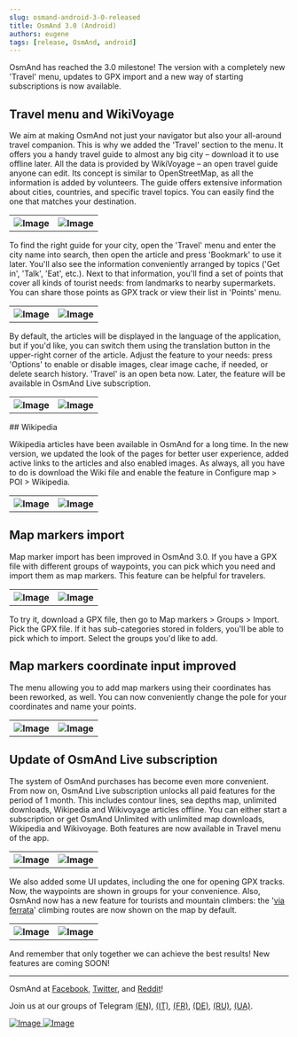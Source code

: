 ```yaml
---
slug: osmand-android-3-0-released
title: OsmAnd 3.0 (Android)
authors: eugene
tags: [release, OsmAnd, android]
---
```


OsmAnd has reached the 3.0 milestone! The version with a completely new 'Travel' menu, updates to GPX import and a new way of starting subscriptions is now available.

<!--truncate-->

## Travel menu and WikiVoyage

We aim at making OsmAnd not just your navigator but also your all-around travel companion. This is why we added the 'Travel' section to the menu. It offers you a handy travel guide to almost any big city – download it to use offline later.
All the data is provided by WikiVoyage – an open travel guide anyone can edit. Its concept is similar to OpenStreetMap, as all the information is added by volunteers. The guide offers extensive information about cities, countries, and specific travel topics. You can easily find the one that matches your destination.

<table>
  <tr>
    <th><img src={require('./WikiVoyage1.png').default} alt="Image"/></th>
    <th><img src={require('./WikiVoyage2.png').default} alt="Image"/></th>
      </tr>
</table> 

To find the right guide for your city, open the 'Travel' menu and enter the city name into search, then open the article and press 'Bookmark' to use it later. You'll also see the information conveniently arranged by topics ('Get in', 'Talk', 'Eat', etc.). Next to that information, you'll find a set of points that cover all kinds of tourist needs: from landmarks to nearby supermarkets. You can share those points as GPX track or view their list in 'Points' menu.

<table>
  <tr>
    <th><img src={require('./WikiVoyage3.png').default} alt="Image"/></th>
    <th><img src={require('./WikiVoyage4.png').default} alt="Image"/></th>
      </tr>
</table> 

By default, the articles will be displayed in the language of the application, but if you'd like, you can switch them using the translation button in the upper-right corner of the article. Adjust the feature to your needs: press 'Options' to enable or disable images, clear image cache, if needed, or delete search history. 'Travel' is an open beta now. Later, the feature will be available in OsmAnd Live subscription.

<table>
  <tr>
    <th><img src={require('./WikiVoyage5.png').default} alt="Image"/></th>
    <th><img src={require('./WikiVoyage6.png').default} alt="Image"/></th>
      </tr>
</table> 
## Wikipedia

Wikipedia articles have been available in OsmAnd for a long time. In the new version, we updated the look of the pages for better user experience, added active links to the articles and also enabled images. As always, all you have to do is download the Wiki file and enable the feature in Configure map > POI > Wikipedia.


<table>
  <tr>
    <th><img src={require('./Wikipedia1.png').default} alt="Image"/></th>
    <th><img src={require('./Wikipedia2.png').default} alt="Image"/></th>
      </tr>
</table> 

## Map markers import

Map marker import has been improved in OsmAnd 3.0. If you have a GPX file with different groups of waypoints, you can pick which you need and import them as map markers. This feature can be helpful for travelers.

<table>
  <tr>
    <th><img src={require('./marker_import1.png').default} alt="Image"/></th>
    <th><img src={require('./marker_import2.png').default} alt="Image"/></th>
      </tr>
</table> 

To try it, download a GPX file, then go to Map markers > Groups > Import. Pick the GPX file. If it has sub-categories stored in folders, you'll be able to pick which to import. Select the groups you'd like to add.

## Map markers coordinate input improved

The menu allowing you to add map markers using their coordinates has been reworked, as well. You can now conveniently change the pole for your coordinates and name your points.

<table>
  <tr>
    <th><img src={require('./coordinate_input_1.png').default} alt="Image"/></th>
    <th><img src={require('./coordinate_input_2.png').default} alt="Image"/></th>
      </tr>
</table> 

## Update of OsmAnd Live subscription

The system of OsmAnd purchases has become even more convenient. From now on, OsmAnd Live subscription unlocks all paid features for the period of 1 month. This includes contour lines, sea depths map, unlimited downloads, Wikipedia and Wikivoyage articles offline. You can either start a subscription or get OsmAnd Unlimited with unlimited map downloads, Wikipedia and Wikivoyage. Both features are now available in Travel menu of the app.

<table>
  <tr>
    <th><img src={require('./subscription1.png').default} alt="Image"/></th>
    <th><img src={require('./subscription2.png').default} alt="Image"/></th>
      </tr>
</table> 

We also added some UI updates, including the one for opening GPX tracks. Now, the waypoints are shown in groups for your convenience. Also, OsmAnd now has a new feature for tourists and mountain climbers: the '<a href="https://en.wikipedia.org/wiki/Via_ferrata">via ferrata</a>' climbing routes are now shown on the map by default.

<table>
  <tr>
    <th><img src={require('./via_1.png').default} alt="Image"/></th>
    <th><img src={require('./via_2.png').default} alt="Image"/></th>
      </tr>
</table> 

And remember that only together we can achieve the best results!
New features are coming SOON!

____________________________ 

<p>OsmAnd at <a href="https://www.facebook.com/osmandapp/">Facebook</a>, <a href="https://www.twitter.com/osmandapp/">Twitter</a>, and <a href="https://www.reddit.com/r/OsmAnd/">Reddit</a>!</p>
 <p>Join us at our groups of Telegram <a href="https://t.me/OsmAndMaps">(EN)</a>, <a href="https://t.me/itosmand">(IT)</a>,  <a href="https://t.me/frosmand">(FR)</a>, <a href="https://t.me/deosmand">(DE)</a>, <a href="https://t.me/ruosmand">(RU)</a>, <a href="https://t.me/uaosmand">(UA)</a>.</p>


<a href="https://play.google.com/store/apps/details?id=net.osmand">
  <img src="http://osmand.net/images/badge_store_google_play.png" alt="Image" />
</a>

<a href="https://www.amazon.com/OsmAnd-Maps-Navigation/dp/B00D0SA8I8">
<img src="http://osmand.net/images/amazon-apps-store.png" alt="Image" />
</a>